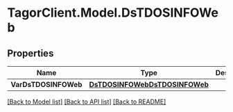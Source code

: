 # TagorClient.Model.DsTDOSINFOWeb

## Properties

Name | Type | Description | Notes
------------ | ------------- | ------------- | -------------
**VarDsTDOSINFOWeb** | [**DsTDOSINFOWebDsTDOSINFOWeb**](DsTDOSINFOWebDsTDOSINFOWeb.md) |  | [optional] 

[[Back to Model list]](../README.md#documentation-for-models) [[Back to API list]](../README.md#documentation-for-api-endpoints) [[Back to README]](../README.md)

